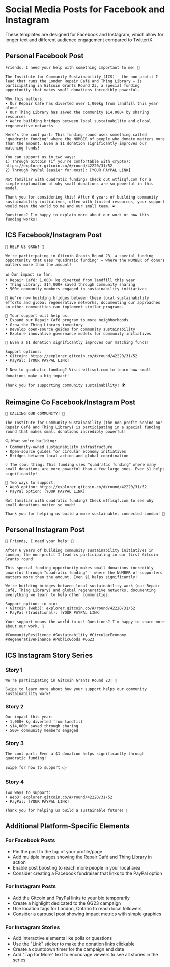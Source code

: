 # Social Media Posts for Facebook and Instagram

These templates are designed for Facebook and Instagram, which allow for longer text and different audience engagement compared to Twitter/X.

## Personal Facebook Post

```
Friends, I need your help with something important to me! 💚

The Institute for Community Sustainability (ICS) – the non-profit I lead that runs the London Repair Café and Thing Library – is participating in Gitcoin Grants Round 23, a special funding opportunity that makes small donations incredibly powerful.

Why this matters:
• Our Repair Café has diverted over 1,000kg from landfill this year alone
• Our Thing Library has saved the community $14,000+ by sharing resources
• We're building bridges between local sustainability and global regenerative networks

Here's the cool part: This funding round uses something called "quadratic funding" where the NUMBER of people who donate matters more than the amount. Even a $1 donation significantly improves our matching funds!

You can support us in two ways:
1) Through Gitcoin (if you're comfortable with crypto): https://explorer.gitcoin.co/#/round/42220/31/52
2) Through PayPal (easier for most): [YOUR PAYPAL LINK]

Not familiar with quadratic funding? Check out wtfisqf.com for a simple explanation of why small donations are so powerful in this model.

Thank you for considering this! After 6 years of building community sustainability initiatives, often with limited resources, your support would mean the world to me and our small team. ❤️

Questions? I'm happy to explain more about our work or how this funding works!
```

## ICS Facebook/Instagram Post

```
🌱 HELP US GROW! 🌱

We're participating in Gitcoin Grants Round 23, a special funding opportunity that uses "quadratic funding" – where the NUMBER of donors matters more than the amount!

📊 Our impact so far:
• Repair Café: 1,000+ kg diverted from landfill this year
• Thing Library: $14,000+ saved through community sharing
• 500+ community members engaged in sustainability initiatives

🔄 We're now building bridges between these local sustainability efforts and global regenerative networks, documenting our approaches so other communities can implement similar programs.

💪 Your support will help us:
• Expand our Repair Café program to more neighborhoods
• Grow the Thing Library inventory
• Develop open-source guides for community sustainability
• Explore innovative governance models for community initiatives

💚 Even a $1 donation significantly improves our matching funds!

Support options:
• Gitcoin: https://explorer.gitcoin.co/#/round/42220/31/52
• PayPal: [YOUR PAYPAL LINK]

❓ New to quadratic funding? Visit wtfisqf.com to learn how small donations make a big impact!

Thank you for supporting community sustainability! 🌍
```

## Reimagine Co Facebook/Instagram Post

```
📣 CALLING OUR COMMUNITY! 📣

The Institute for Community Sustainability (the non-profit behind our Repair Café and Thing Library) is participating in a special funding round that makes small donations incredibly powerful!

🔍 What we're building:
• Community-owned sustainability infrastructure
• Open-source guides for circular economy initiatives
• Bridges between local action and global coordination

💡 The cool thing: This funding uses "quadratic funding" where many small donations are more powerful than a few large ones. Even $1 helps significantly!

🤝 Two ways to support:
• Web3 option: https://explorer.gitcoin.co/#/round/42220/31/52
• PayPal option: [YOUR PAYPAL LINK]

Not familiar with quadratic funding? Check wtfisqf.com to see why small donations matter so much!

Thank you for helping us build a more sustainable, connected London! 💚
```

## Personal Instagram Post

```
🌱 Friends, I need your help! 🌱

After 6 years of building community sustainability initiatives in London, the non-profit I lead is participating in our first Gitcoin Grants round!

This special funding opportunity makes small donations incredibly powerful through "quadratic funding" - where the NUMBER of supporters matters more than the amount. Even $1 helps significantly!

We're building bridges between local sustainability work (our Repair Café, Thing Library) and global regenerative networks, documenting everything we learn to help other communities.

Support options in bio:
• Gitcoin (web3): explorer.gitcoin.co/#/round/42220/31/52
• PayPal (traditional): [YOUR PAYPAL LINK]

Your support means the world to us! Questions? I'm happy to share more about our work. 💚

#CommunityResilience #Sustainability #CircularEconomy #RegenerativeFinance #PublicGoods #GG23
```

## ICS Instagram Story Series

### Story 1
```
We're participating in Gitcoin Grants Round 23! 🌱

Swipe to learn more about how your support helps our community sustainability work!
```

### Story 2
```
Our impact this year:
• 1,000+ kg diverted from landfill
• $14,000+ saved through sharing
• 500+ community members engaged
```

### Story 3
```
The cool part: Even a $1 donation helps significantly through quadratic funding!

Swipe for how to support 👉
```

### Story 4
```
Two ways to support:
• Web3: explorer.gitcoin.co/#/round/42220/31/52
• PayPal: [YOUR PAYPAL LINK]

Thank you for helping us build a sustainable future! 💚
```

## Additional Platform-Specific Elements

### For Facebook Posts
- Pin the post to the top of your profile/page
- Add multiple images showing the Repair Café and Thing Library in action
- Enable post boosting to reach more people in your local area
- Consider creating a Facebook fundraiser that links to the PayPal option

### For Instagram Posts
- Add the Gitcoin and PayPal links to your bio temporarily
- Create a highlight dedicated to the GG23 campaign
- Use location tags for London, Ontario to reach local followers
- Consider a carousel post showing impact metrics with simple graphics

### For Instagram Stories
- Add interactive elements like polls or questions
- Use the "Link" sticker to make the donation links clickable
- Create a countdown timer for the campaign end date
- Add "Tap for More" text to encourage viewers to see all stories in the series